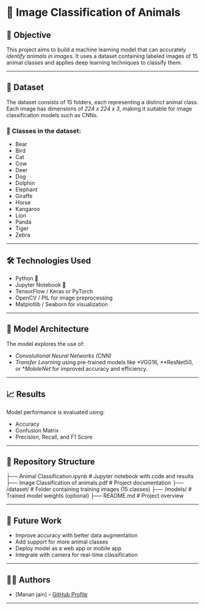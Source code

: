 # 🐾 Image Classification of Animals

## 📌 Objective

This project aims to build a machine learning model that can accurately *identify animals in images*. It uses a dataset containing labeled images of 15 animal classes and applies deep learning techniques to classify them.

---

## 🐘 Dataset

The dataset consists of 15 folders, each representing a distinct animal class. Each image has dimensions of *224 x 224 x 3*, making it suitable for image classification models such as CNNs.

### 📂 Classes in the dataset:
- Bear
- Bird
- Cat
- Cow
- Deer
- Dog
- Dolphin
- Elephant
- Giraffe
- Horse
- Kangaroo
- Lion
- Panda
- Tiger
- Zebra

---

## 🛠 Technologies Used

- Python 🐍
- Jupyter Notebook 📓
- TensorFlow / Keras or PyTorch 
- OpenCV / PIL for image preprocessing
- Matplotlib / Seaborn for visualization

---

## 🚀 Model Architecture

The model explores the use of:
- *Convolutional Neural Networks (CNN)*
- *Transfer Learning* using pre-trained models like *VGG16, **ResNet50, or **MobileNet* for improved accuracy and efficiency.

---

## 📈 Results

Model performance is evaluated using:
- Accuracy
- Confusion Matrix
- Precision, Recall, and F1 Score

---

## 📂 Repository Structure
├── Animal Classification.ipynb # Jupyter notebook with code and results
├── Image Classification of animals.pdf # Project documentation
├── /dataset/ # Folder containing training images (15 classes)
├── /models/ # Trained model weights (optional)
├── README.md # Project overview


---

## 🧠 Future Work

- Improve accuracy with better data augmentation
- Add support for more animal classes
- Deploy model as a web app or mobile app
- Integrate with camera for real-time classification

---

## 👩‍💻 Authors

- [Manan jain] – [GitHub Profile]((https://github.com/mananjain1124))

---
